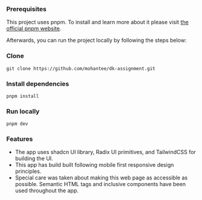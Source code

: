 ### Prerequisites

This project uses pnpm. To install and learn more about it please visit [the official pnpm website](https://pages.github.com/).

Afterwards, you can run the project locally by following the steps below:

### Clone

```
git clone https://github.com/mohantee/dk-assignment.git
```

### Install dependencies

```
pnpm install
```

### Run locally

```
pnpm dev
```

### Features

- The app uses shadcn UI library, Radix UI primitives, and TailwindCSS for building the UI.
- This app has build built following mobile first responsive design principles.
- Special care was taken about making this web page as accessible as possible. Semantic HTML tags and inclusive components have been used throughout the app.
